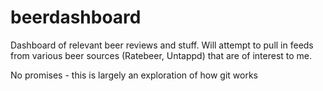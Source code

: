 # beerdashboard
Dashboard of relevant beer reviews and stuff.  Will attempt to pull in feeds from various beer sources (Ratebeer, Untappd) that are of interest to me.

No promises - this is largely an exploration of how git works
